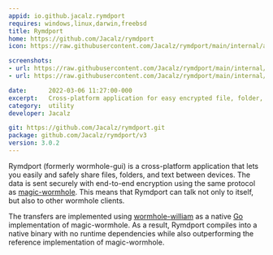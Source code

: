 ```yaml
---
appid: io.github.jacalz.rymdport
requires: windows,linux,darwin,freebsd
title: Rymdport
home: https://github.com/Jacalz/rymdport
icon: https://raw.githubusercontent.com/Jacalz/rymdport/main/internal/assets/icon/icon-512.png

screenshots:
- url: https://raw.githubusercontent.com/Jacalz/rymdport/main/internal/assets/screenshot1.png
- url: https://raw.githubusercontent.com/Jacalz/rymdport/main/internal/assets/screenshot2.png

date:      2022-03-06 11:27:00-000
excerpt:   Cross-platform application for easy encrypted file, folder, and text sharing between devices.
category:  utility
developer: Jacalz

git: https://github.com/Jacalz/rymdport.git
package: github.com/Jacalz/rymdport/v3
version: 3.0.2
---
```


Rymdport (formerly wormhole-gui) is a cross-platform application that lets you easily and safely share files, folders, and text between devices.
The data is sent securely with end-to-end encryption using the same protocol as [magic-wormhole](https://github.com/magic-wormhole/magic-wormhole). This means that Rymdport can talk not only to itself, but also to other wormhole clients.

The transfers are implemented using [wormhole-william](https://github.com/psanford/wormhole-william) as a native [Go](https://go.dev/) implementation of magic-wormhole. As a result, Rymdport compiles into a native binary with no runtime dependencies while also outperforming the reference implementation of magic-wormhole.
